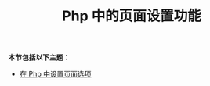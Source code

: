﻿---
title: Php 中的页面设置功能
type: docs
weight: 30
url: /zh/java/page-setup-features-in-php/
---
**本节包括以下主题：**

- [在 Php 中设置页面选项](/cells/zh/java/setting-page-options-in-php/)
